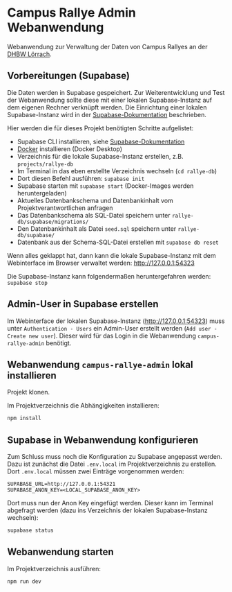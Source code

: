 # Campus Rallye Admin Webanwendung

Webanwendung zur Verwaltung der Daten von Campus Rallyes an der
[DHBW Lörrach](https://www.dhbw-loerrach.de). 

## Vorbereitungen (Supabase)

Die Daten werden in Supabase gespeichert. Zur Weiterentwicklung und
Test der Webanwendung sollte diese mit einer lokalen Supabase-Instanz
auf dem eigenen Rechner verknüpft werden. Die Einrichtung einer lokalen
Supabase-Instanz wird in der 
[Supabase-Dokumentation](https://supabase.com/docs/guides/local-development/cli/getting-started) beschrieben.

Hier werden die für dieses Projekt benötigten Schritte aufgelistet:

- Supabase CLI installieren, siehe [Supabase-Dokumentation](https://supabase.com/docs/guides/local-development/cli/getting-started)
- [Docker](https://www.docker.com) installieren (Docker Desktop)
- Verzeichnis für die lokale Supabase-Instanz erstellen, z.B. `projects/rallye-db`
- Im Terminal in das eben erstellte Verzeichnis wechseln (`cd rallye-db`)
- Dort diesen Befehl ausführen: `supabase init`
- Supabase starten mit `supabase start` (Docker-Images werden heruntergeladen)
- Aktuelles Datenbankschema und Datenbankinhalt vom Projektverantwortlichen anfragen
- Das Datenbankschema als SQL-Datei speichern unter `rallye-db/supabase/migrations/`
- Den Datenbankinhalt als Datei `seed.sql` speichern unter `rallye-db/supabase/`
- Datenbank aus der Schema-SQL-Datei erstellen mit `supabase db reset`

Wenn alles geklappt hat, dann kann die lokale Supabase-Instanz mit dem Webinterface im Browser verwaltet werden: http://127.0.0.1:54323

Die Supabase-Instanz kann folgendermaßen heruntergefahren werden: `supabase stop`

## Admin-User in Supabase erstellen

Im Webinterface der lokalen Supabase-Instanz (http://127.0.0.1:54323) muss unter `Authentication - Users` ein Admin-User erstellt werden (`Add user - Create new user`). Dieser wird für das Login in die Webanwendung `campus-rallye-admin` benötigt.

## Webanwendung `campus-rallye-admin` lokal installieren

Projekt klonen.

Im Projektverzeichnis die Abhängigkeiten installieren:

```sh
npm install
```

## Supabase in Webanwendung konfigurieren

Zum Schluss muss noch die Konfiguration zu Supabase angepasst werden. Dazu ist zunächst die Datei `.env.local` 
im Projektverzeichnis zu erstellen. Dort `.env.local` müssen zwei Einträge vorgenommen werden:
```
SUPABASE_URL=http://127.0.0.1:54321
SUPABASE_ANON_KEY=<LOCAL_SUPABASE_ANON_KEY>
```

Dort muss nun der Anon Key eingefügt werden. Dieser kann im Terminal 
abgefragt werden (dazu ins Verzeichnis der lokalen Supabase-Instanz wechseln):

```sh
supabase status
```

## Webanwendung starten 

Im Projektverzeichnis ausführen:

```sh
npm run dev
```
